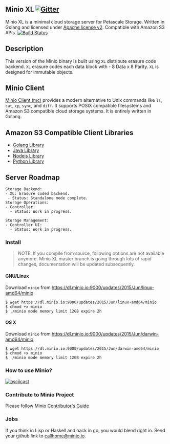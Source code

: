 ## Minio XL [![Gitter](https://badges.gitter.im/Join%20Chat.svg)](https://gitter.im/minio/minio?utm_source=badge&utm_medium=badge&utm_campaign=pr-badge&utm_content=badge)

Minio XL is a minimal cloud storage server for Petascale Storage. Written in Golang and licensed under [Apache license v2](./LICENSE). Compatible with Amazon S3 APIs. [![Build Status](https://travis-ci.org/minio/minio-xl.svg?branch=master)](https://travis-ci.org/minio/minio-xl)

## Description

This version of the Minio binary is built using ``XL`` distribute erasure code backend. ``XL`` erasure codes each data block with - 8 Data x 8 Parity.  ``XL`` is designed for immutable objects.

## Minio Client

[Minio Client (mc)](https://github.com/minio/mc#minio-client-mc-) provides a modern alternative to Unix commands like ``ls``, ``cat``, ``cp``, ``sync``, and ``diff``. It supports POSIX compatible filesystems and Amazon S3 compatible cloud storage systems. It is entirely written in Golang.

## Amazon S3 Compatible Client Libraries
- [Golang Library](https://github.com/minio/minio-go)
- [Java Library](https://github.com/minio/minio-java)
- [Nodejs Library](https://github.com/minio/minio-js)
- [Python Library](https://github.com/minio/minio-py)

## Server Roadmap
~~~
Storage Backend:
- XL: Erasure coded backend.
 - Status: Standalone mode complete.
Storage Operations:
- Controller:
  - Status: Work in progress.

Storage Management:
- Controller UI:
  - Status: Work in progress.
~~~

### Install 

<blockquote>
NOTE: If you compile from source, following options are not available anymore. Minio XL master branch is going through lots of rapid changes, documentation will be updated subsequently. 
</blockquote>

#### GNU/Linux

Download ``minio`` from https://dl.minio.io:9000/updates/2015/Jun/linux-amd64/minio

~~~
$ wget https://dl.minio.io:9000/updates/2015/Jun/linux-amd64/minio
$ chmod +x minio
$ ./minio mode memory limit 12GB expire 2h
~~~

#### OS X

Download ``minio`` from https://dl.minio.io:9000/updates/2015/Jun/darwin-amd64/minio

~~~
$ wget https://dl.minio.io:9000/updates/2015/Jun/darwin-amd64/minio
$ chmod +x minio
$ ./minio mode memory limit 12GB expire 2h
~~~

### How to use Minio?

[![asciicast](https://asciinema.org/a/21575.png)](https://asciinema.org/a/21575)

### Contribute to Minio Project
Please follow Minio [Contributor's Guide](./CONTRIBUTING.md)

### Jobs
If you think in Lisp or Haskell and hack in go, you would blend right in. Send your github link to callhome@minio.io.


